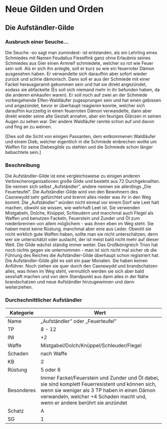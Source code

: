# Neue Gilden und Orden

## Die Aufständler-Gilde

### Ausbruch einer Seuche...

Die Seuche -so sagt man zumindest- ist entstanden, als ein Lehrling eines Schmiedes mit Namen Feudalius Fieselfink ganz ohne Erlaubnis seines Schmiedes aus Gier einen Armreif schmiedete, welcher so rot wie Feuer sein soll. Als er sich ihn anlegte, soll er kurz so wie ein feuerroter Dämon ausgesehen haben. Er verwandelte sich daraufhin aber sofort wieder zurück und schrie dämonisch. Dann soll er aus der Schmiede mit einer Fackel herausgerannt gekommen sein und hat sie direkt angezündet, sodass sie abfackelte (Es soll sich niemand mehr in ihr befunden haben, da die anderen einkaufen waren). Er soll noch auf zwei an der Schmiede vorbeigehende Elfen-Waldläufer zugesprungen sein und hat einen gebissen und angezündet, bevor er überhaupt reagieren konnte, welcher sich daraufhin kurzzeitig in einen feuerroten Dämon verwandelte, dann aber direkt wieder seine alte Gestalt annahm, aber ein feuriges Glänzen in seinen Augen zu sehen war. Der andere Waldläufer rannte schon auf und davon und fing an zu weinen.

[Dies soll die Sicht von einigen Passanten, dem entkommenen Waldläufer und einem Dieb, welcher eigentlich in die Schmiede einbrechen wollte um Waffen für seine Diebesgilde zu stehlen und die Schmiede schon länger bebachtete sein.]

### Beschreibung

Die Aufständler-Gilde ist eine vergleichsweise zu einigen anderen Verbrecherorganisationen große Gilde und besteht aus 72 Durchgeknallten. Sie nennen sich selbst „Aufständler”, andere nennen sie allerdings „Die Feuerteufel". Die Aufständler-Gilde wird von den Bewohnern des Casnewydd sehr gefürchtet und brennt alles nieder was ihr in den Weg kommt. Die „Aufständler” würden nicht einmal vor einem Dorf wie Leet halt machen, obwohl sie wissen, wie wehrhaft Leet ist. Sie verwenden Mistgabeln, Dolche, Knüppel, Schleudern und manchmal auch Flegel als Waffen und benutzen Fackeln, Feuerstein und Zunder und Öl zum niederbrennen von allem möglichem - was ihnen eben im Weg steht. Sie haben meist keine Rüstung, manchmal aber eine aus Leder. Obwohl sie nicht wirklich gute Waffen haben, sollte man sie nicht unterschätzen, denn wer sie unterschätzt oder auslacht, der ist meist bald nicht mehr auf dieser Welt. Die Gilde wächst ständig immer weiter. Das Großkönigreich Trion hat noch nichts gegen sie unternommen - man ist sich nicht mal sicher ob die Führung des Reiches die Aufständler-Gilde überhaupt schon registriert hat. Die Aufständler-Gilde gibt es seit ein paar Monaten. Sie haben keinen Anführer. Noch ziehen sie quer durch den Casnewydd und brandschatzen alles, was ihnen im Weg steht, vermutlich werden sie sich aber bald sesshaft machen und von dem Standpunkt aus dann alles in der Nähe brandschatzen und neue Aufständler hinzugewinnen und dann weiterziehen.

### Durchschnittlicher Aufständler

| Kategorie | Wert |
| - | - |
| Name | „Aufständler” oder „Feuerteufel” |
| TP | 8 - 12 |
| INI | +2 |
| Waffe | Mistgabel/Dolch/Knüppel/Schleuder/Flegel |
| Schaden | nach Waffe |
| KB | 2 |
| Rüstung | 5 oder 6 |
| Besonderes | Immer Fackel/Feuerstein und Zunder und Öl dabei, sie sind komplett Feuerresistent und können sich, wenn sie weniger als 3 TP haben in einen Dämon verwandeln, welcher +4 Schaden macht und, wenn er andere berührt sie anzündet |
| Schatz | A |
| SG | 1 |
